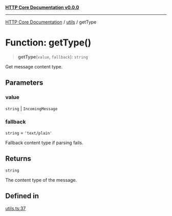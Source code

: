 [**HTTP Core Documentation v0.0.0**](../../README.md)

***

[HTTP Core Documentation](../../modules.md) / [utils](../README.md) / getType

# Function: getType()

> **getType**(`value`, `fallback`): `string`

Get message content type.

## Parameters

### value

`string` | `IncomingMessage`

### fallback

`string` = `'text/plain'`

Fallback content type if parsing fails.

## Returns

`string`

The content type of the message.

## Defined in

[utils.ts:37](https://github.com/stonemjs/http-core/blob/a162480c16327760396238c341daab61793d5440/src/utils.ts#L37)

